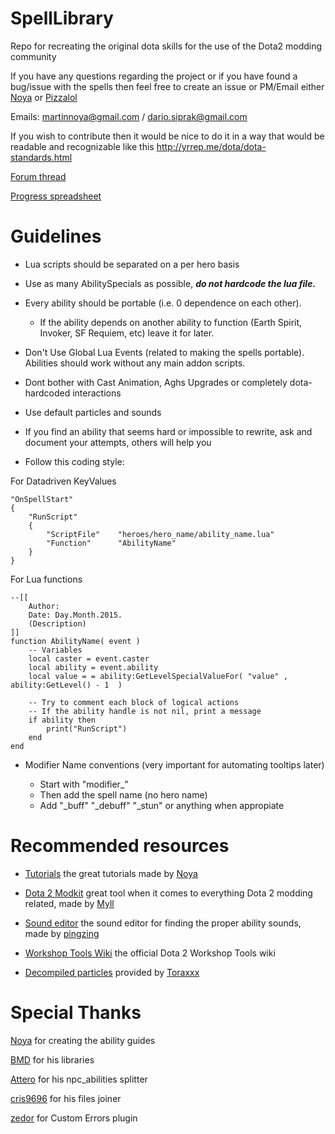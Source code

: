 SpellLibrary
============

Repo for recreating the original dota skills for the use of the Dota2 modding community

If you have any questions regarding the project or if you have found a bug/issue with the spells then feel free to create an issue or PM/Email either [Noya](https://github.com/MNoya) or [Pizzalol](https://github.com/Pizzalol)

Emails: [martinnoya@gmail.com](martinnoya@gmail.com) / [dario.siprak@gmail.com](dario.siprak@gmail.com)

If you wish to contribute then it would be nice to do it in a way that would be readable and recognizable like this http://yrrep.me/dota/dota-standards.html

[Forum thread](https://moddota.com/forums/discussion/23/spell-library)

[Progress spreadsheet](https://docs.google.com/spreadsheets/d/1oNoqMW2_PZ57TEonAQgMF-9JlApbt3LPNFtx72RhS8Y/edit#gid=0)

Guidelines
==========

- Lua scripts should be separated on a per hero basis

- Use as many AbilitySpecials as possible, ***do not hardcode the lua file.***

- Every ability should be portable (i.e. 0 dependence on each other).
  - If the ability depends on another ability to function (Earth Spirit, Invoker, SF Requiem, etc) leave it for later.

- Don't Use Global Lua Events (related to making the spells portable). Abilities should work without any main addon scripts.

- Dont bother with Cast Animation, Aghs Upgrades or completely dota-hardcoded interactions

- Use default particles and sounds

- If you find an ability that seems hard or impossible to rewrite, ask and document your attempts, others will help you

- Follow this coding style:

For Datadriven KeyValues
~~~
"OnSpellStart"
{
    "RunScript"
    {
        "ScriptFile"    "heroes/hero_name/ability_name.lua"
        "Function"      "AbilityName"
    }
}
~~~

For Lua functions
~~~
--[[
    Author:
    Date: Day.Month.2015.
    (Description)
]]
function AbilityName( event )
    -- Variables
    local caster = event.caster
    local ability = event.ability
    local value = = ability:GetLevelSpecialValueFor( "value" , ability:GetLevel() - 1  )

    -- Try to comment each block of logical actions
    -- If the ability handle is not nil, print a message
    if ability then
        print("RunScript")
    end
end
~~~

- Modifier Name conventions (very important for automating tooltips later)

  - Start with "modifier_"
  - Then add the spell name (no hero name)
  - Add "_buff" "_debuff" "_stun" or anything when appropiate



Recommended resources
=====================
- [Tutorials](https://moddota.com/forums/categories/tutorials) the great tutorials made by [Noya](https://moddota.com/forums/profile/5/Noya)

- [Dota 2 Modkit](https://github.com/stephenfournier/Dota-2-ModKit/releases) great tool when it comes to everything Dota 2 modding related, made by [Myll](https://github.com/Myll)

- [Sound editor](https://dl.dropboxusercontent.com/u/19417676/dota_sound_editor_v1.3.1.zip) the sound editor for finding the proper ability sounds, made by [pingzing](https://github.com/pingzing)

- [Workshop Tools Wiki](https://developer.valvesoftware.com/wiki/Dota_2_Workshop_Tools) the official Dota 2 Workshop Tools wiki

- [Decompiled particles](https://mega.co.nz/#!BpYUmCgJ!_Ks49abeMdgn9t4nL-yMP26BrjuHZLpiHE18p_bS-pg) provided by [Toraxxx](https://github.com/Toraxxx)


Special Thanks
==============
[Noya](https://github.com/MNoya) for creating the ability guides

[BMD](https://github.com/bmddota) for his libraries

[Attero](https://github.com/Attero) for his npc_abilities splitter

[cris9696](https://github.com/cris9696) for his files joiner

[zedor](https://github.com/zedor) for Custom Errors plugin
